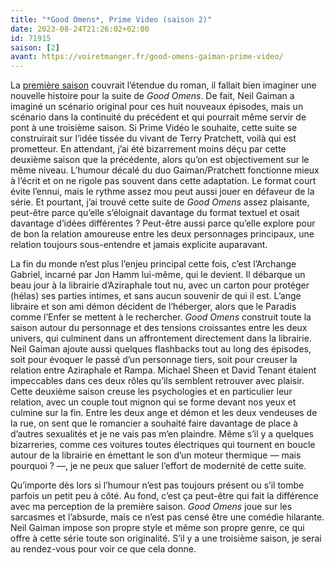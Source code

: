 ```yaml
---
title: "*Good Omens*, Prime Video (saison 2)"
date: 2023-08-24T21:26:02+02:00
id: 71915 
saison: [2]
avant: https://voiretmanger.fr/good-omens-gaiman-prime-video/
---
```


La [première saison](https://voiretmanger.fr/good-omens-gaiman-prime-video/) couvrait l’étendue du roman, il fallait bien imaginer une nouvelle histoire pour la suite de *Good Omens*. De fait, Neil Gaiman a imaginé un scénario original pour ces huit nouveaux épisodes, mais un scénario dans la continuité du précédent et qui pourrait même servir de pont à une troisième saison. Si Prime Vidéo le souhaite, cette suite se construirait sur l’idée tissée du vivant de Terry Pratchett, voilà qui est prometteur. En attendant, j’ai été bizarrement moins déçu par cette deuxième saison que la précédente, alors qu’on est objectivement sur le même niveau. L’humour décalé du duo Gaiman/Pratchett fonctionne mieux à l’écrit et on ne rigole pas souvent dans cette adaptation. Le format court évite l’ennui, mais le rythme assez mou peut aussi jouer en défaveur de la série. Et pourtant, j’ai trouvé cette suite de *Good Omens* assez plaisante, peut-être parce qu’elle s’éloignait davantage du format textuel et osait davantage d’idées différentes ? Peut-être aussi parce qu’elle explore pour de bon la relation amoureuse entre les deux personnages principaux, une relation toujours sous-entendre et jamais explicite auparavant.

La fin du monde n’est plus l’enjeu principal cette fois, c’est l’Archange Gabriel, incarné par Jon Hamm lui-même, qui le devient. Il débarque un beau jour à la librairie d’Aziraphale tout nu, avec un carton pour protéger (hélas) ses parties intimes, et sans aucun souvenir de qui il est. L’ange libraire et son ami démon décident de l’héberger, alors que le Paradis comme l’Enfer se mettent à le rechercher. *Good Omens* construit toute la saison autour du personnage et des tensions croissantes entre les deux univers, qui culminent dans un affrontement directement dans la librairie. Neil Gaiman ajoute aussi quelques flashbacks tout au long des épisodes, soit pour évoquer le passé d’un personnage tiers, soit pour creuser la relation entre Aziraphale et Rampa. Michael Sheen et David Tenant étaient impeccables dans ces deux rôles qu’ils semblent retrouver avec plaisir. Cette deuxième saison creuse les psychologies et en particulier leur relation, avec un couple tout mignon qui se forme devant nos yeux et culmine sur la fin. Entre les deux ange et démon et les deux vendeuses de la rue, on sent que le romancier a souhaité faire davantage de place à d’autres sexualités et je ne vais pas m’en plaindre. Même s’il y a quelques bizarreries, comme ces voitures toutes électriques qui tournent en boucle autour de la librairie en émettant le son d’un moteur thermique — mais pourquoi ? —, je ne peux que saluer l’effort de modernité de cette suite. 

Qu’importe dès lors si l’humour n’est pas toujours présent ou s’il tombe parfois un petit peu à côté. Au fond, c’est ça peut-être qui fait la différence avec ma perception de la première saison. *Good Omens* joue sur les sarcasmes et l’absurde, mais ce n’est pas censé être une comédie hilarante. Neil Gaiman impose son propre style et même son propre genre, ce qui offre à cette série toute son originalité. S’il y a une troisième saison, je serai au rendez-vous pour voir ce que cela donne. 
